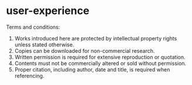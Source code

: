 # user-experience

Terms and conditions:
1. Works introduced here are protected by intellectual property rights unless stated otherwise.
2. Copies can be downloaded for non-commercial research.
3. Written permission is required for extensive reproduction or quotation.
4. Contents must not be commercially altered or sold without permission.
5. Proper citation, including author, date and title, is required when referencing.
